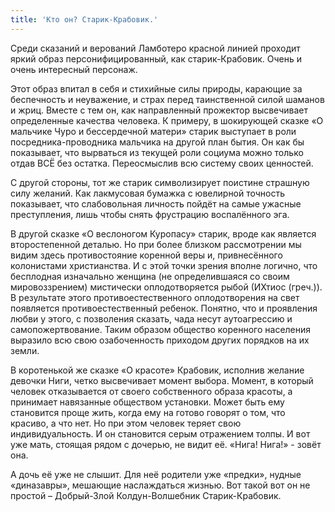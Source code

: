 ```yaml
---
title: 'Кто он? Старик-Крабовик.'
---
```



Среди сказаний и верований Ламботеро красной линией проходит яркий образ персонифицированный, как старик-Крабовик. Очень и очень интересный персонаж.

Этот образ впитал в себя и стихийные силы природы, карающие за беспечность и неуважение, и страх перед таинственной силой шаманов и жриц. Вместе с тем он, как направленный прожектор высвечивает определенные качества человека.
К примеру, в шокирующей сказке «О мальчике Чуро и бессердечной матери» старик выступает в роли посредника-проводника мальчика на другой план бытия. Он как бы показывает, что вырваться из текущей роли социума можно только отдав ВСЁ без остатка. Переосмыслив всю систему своих ценностей.

С другой стороны, тот же старик символизирует поистине страшную силу желаний. Как лакмусовая бумажка с ювелирной точность показывает, что слабовольная личность пойдёт на самые ужасные преступления, лишь чтобы снять фрустрацию воспалённого эга.


В другой сказке «О веслоногом Куропасу» старик, вроде как является второстепенной деталью. Но при более близком рассмотрении мы видим здесь противостояние коренной веры и, привнесённого колонистами христианства. И с этой точки зрения вполне логично, что бесплодная изначально женщина (не определившаяся со своим мировоззрением) мистически оплодотворяется рыбой (ИХтиос (греч.)). В результате этого противоестественного оплодотворения на свет появляется противоестественный ребенок. Понятно, что и проявления любви у этого, с позволения сказать, чада несут аутоагрессию и самопожертвование. Таким образом общество коренного населения выразило всю свою озабоченность приходом других порядков на их земли.


В коротенькой же сказке «О красоте» Крабовик, исполнив желание девочки Ниги, четко высвечивает момент выбора. Момент, в который человек отказывается от своего собственного образа красоты, а принимает навязанные обществом установки. Может быть ему становится проще жить, когда ему на готово говорят о том, что красиво, а что нет. Но при этом человек теряет свою индивидуальность. И он становится серым отражением толпы. И вот уже мать, стоящая рядом с дочерью, не видит её. «Нига! Нига!» - зовёт она.

А дочь её уже не слышит. Для неё родители уже «предки», нудные «диназавры», мешающие наслаждаться жизнью.
Вот такой вот он не простой – Добрый-Злой Колдун-Волшебник Старик-Крабовик.